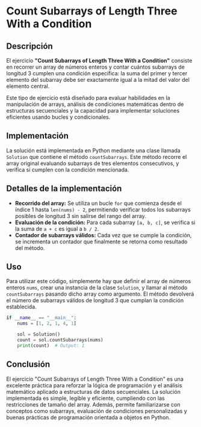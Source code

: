 # Count Subarrays of Length Three With a Condition

## Descripción

El ejercicio **"Count Subarrays of Length Three With a Condition"** consiste en recorrer un array de números enteros y contar cuántos subarrays de longitud 3 cumplen una condición específica: la suma del primer y tercer elemento del subarray debe ser exactamente igual a la mitad del valor del elemento central.

Este tipo de ejercicio está diseñado para evaluar habilidades en la manipulación de arrays, análisis de condiciones matemáticas dentro de estructuras secuenciales y la capacidad para implementar soluciones eficientes usando bucles y condicionales.

## Implementación

La solución está implementada en Python mediante una clase llamada `Solution` que contiene el método `countSubarrays`. Este método recorre el array original evaluando subarrays de tres elementos consecutivos, y verifica si cumplen con la condición mencionada.

## Detalles de la implementación

- **Recorrido del array:** Se utiliza un bucle `for` que comienza desde el índice 1 hasta `len(nums) - 2`, permitiendo verificar todos los subarrays posibles de longitud 3 sin salirse del rango del array.
- **Evaluación de la condición:** Para cada subarray `[a, b, c]`, se verifica si la suma de `a + c` es igual a `b / 2`.
- **Contador de subarrays válidos:** Cada vez que se cumple la condición, se incrementa un contador que finalmente se retorna como resultado del método.

## Uso

Para utilizar este código, simplemente hay que definir el array de números enteros `nums`, crear una instancia de la clase `Solution`, y llamar al método `countSubarrays` pasando dicho array como argumento. El método devolverá el número de subarrays válidos de longitud 3 que cumplan la condición establecida.

```python
if __name__ == "__main__":
    nums = [1, 2, 1, 4, 1]

    sol = Solution()
    count = sol.countSubarrays(nums)
    print(count)  # Output: 1
```

## Conclusión

El ejercicio "Count Subarrays of Length Three With a Condition" es una excelente práctica para reforzar la lógica de programación y el análisis matemático aplicado a estructuras de datos secuenciales. La solución implementada es simple, legible y eficiente, cumpliendo con las restricciones de tamaño del array. Además, permite familiarizarse con conceptos como subarrays, evaluación de condiciones personalizadas y buenas prácticas de programación orientada a objetos en Python.
